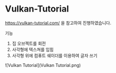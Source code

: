 # Vulkan-Tutorial

https://vulkan-tutorial.com/ 을 참고하여 진행하였습니다.

기능
1. 집 오브젝트를 회전
2. 사각형에 텍스쳐를 입힘
3. 사각형 위에 컴퓨트 쉐이더를 이용하여 글자 쓰기

![Vulkan Tutorial](Vulkan Tutorial.png)
